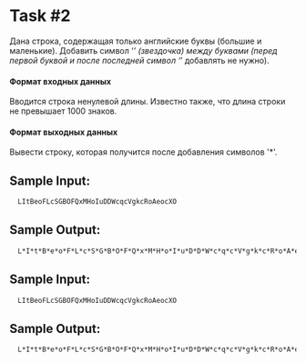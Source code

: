 # Task #2
Дана строка, содержащая только английские буквы (большие и маленькие). Добавить символ ‘*’ (звездочка) между буквами (перед первой буквой и после последней символ ‘*’ добавлять не нужно).

#### Формат входных данных
Вводится строка ненулевой длины. Известно также, что длина строки не превышает 1000 знаков.

#### Формат выходных данных
Вывести строку, которая получится после добавления символов '*'.

## Sample Input:
```bash
  LItBeoFLcSGBOFQxMHoIuDDWcqcVgkcRoAeocXO
```

## Sample Output:

```bash
  L*I*t*B*e*o*F*L*c*S*G*B*O*F*Q*x*M*H*o*I*u*D*D*W*c*q*c*V*g*k*c*R*o*A*e*o*c*X*O
```
## Sample Input:
```bash
  LItBeoFLcSGBOFQxMHoIuDDWcqcVgkcRoAeocXO
```

## Sample Output:

```bash
  L*I*t*B*e*o*F*L*c*S*G*B*O*F*Q*x*M*H*o*I*u*D*D*W*c*q*c*V*g*k*c*R*o*A*e*o*c*X*O
```


